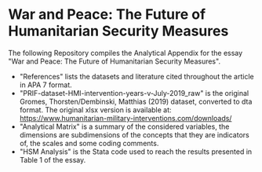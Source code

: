 # War and Peace: The Future of Humanitarian Security Measures 

The following Repository compiles the Analytical Appendix for the essay "War and Peace: The Future of Humanitarian Security Measures". 
  - "References" lists the datasets and literature cited throughout the article in APA 7 format.
  - "PRIF-dataset-HMI-intervention-years-v-July-2019_raw" is the original Gromes, Thorsten/Dembinski, Matthias (2019) dataset, converted to dta format. The original xlsx version is available at: https://www.humanitarian-military-interventions.com/downloads/ 
  - "Analytical Matrix" is a summary of the considered variables, the dimensions are subdimensions of the concepts that they are indicators of, the scales and some coding comments.
  - "HSM Analysis" is the Stata code used to reach the results presented in Table 1 of the essay.
